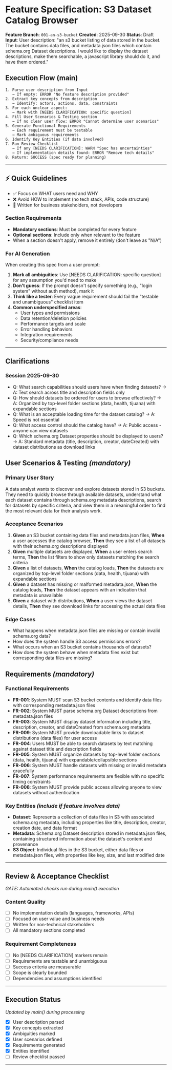 # Feature Specification: S3 Dataset Catalog Browser

**Feature Branch**: `001-an-s3-bucket`
**Created**: 2025-09-30
**Status**: Draft
**Input**: User description: "an s3 bucket listing of data stored in the bucket. The bucket contains data files, and metadata.json files which contain schema.org Dataset descriptions. I would like to display the dataset descriptions, make them searchable, a javascript library should do it, and have them ordered."

## Execution Flow (main)
```
1. Parse user description from Input
   → If empty: ERROR "No feature description provided"
2. Extract key concepts from description
   → Identify: actors, actions, data, constraints
3. For each unclear aspect:
   → Mark with [NEEDS CLARIFICATION: specific question]
4. Fill User Scenarios & Testing section
   → If no clear user flow: ERROR "Cannot determine user scenarios"
5. Generate Functional Requirements
   → Each requirement must be testable
   → Mark ambiguous requirements
6. Identify Key Entities (if data involved)
7. Run Review Checklist
   → If any [NEEDS CLARIFICATION]: WARN "Spec has uncertainties"
   → If implementation details found: ERROR "Remove tech details"
8. Return: SUCCESS (spec ready for planning)
```

---

## ⚡ Quick Guidelines
- ✅ Focus on WHAT users need and WHY
- ❌ Avoid HOW to implement (no tech stack, APIs, code structure)
- 👥 Written for business stakeholders, not developers

### Section Requirements
- **Mandatory sections**: Must be completed for every feature
- **Optional sections**: Include only when relevant to the feature
- When a section doesn't apply, remove it entirely (don't leave as "N/A")

### For AI Generation
When creating this spec from a user prompt:
1. **Mark all ambiguities**: Use [NEEDS CLARIFICATION: specific question] for any assumption you'd need to make
2. **Don't guess**: If the prompt doesn't specify something (e.g., "login system" without auth method), mark it
3. **Think like a tester**: Every vague requirement should fail the "testable and unambiguous" checklist item
4. **Common underspecified areas**:
   - User types and permissions
   - Data retention/deletion policies
   - Performance targets and scale
   - Error handling behaviors
   - Integration requirements
   - Security/compliance needs

---

## Clarifications

### Session 2025-09-30
- Q: What search capabilities should users have when finding datasets? → A: Text search across title and description fields only
- Q: How should datasets be ordered for users to browse effectively? → A: Organized by top-level folder sections (data, health, tijuana) with expandable sections
- Q: What is an acceptable loading time for the dataset catalog? → A: Speed is not essential
- Q: What access control should the catalog have? → A: Public access - anyone can view datasets
- Q: Which schema.org Dataset properties should be displayed to users? → A: Standard metadata (title, description, creator, dateCreated) with dataset distributions as download links

## User Scenarios & Testing *(mandatory)*

### Primary User Story
A data analyst wants to discover and explore datasets stored in S3 buckets. They need to quickly browse through available datasets, understand what each dataset contains through schema.org metadata descriptions, search for datasets by specific criteria, and view them in a meaningful order to find the most relevant data for their analysis work.

### Acceptance Scenarios
1. **Given** an S3 bucket containing data files and metadata.json files, **When** a user accesses the catalog browser, **Then** they see a list of all datasets with their schema.org descriptions displayed
2. **Given** multiple datasets are displayed, **When** a user enters search terms, **Then** the list filters to show only datasets matching the search criteria
3. **Given** a list of datasets, **When** the catalog loads, **Then** the datasets are organized by top-level folder sections (data, health, tijuana) with expandable sections
4. **Given** a dataset has missing or malformed metadata.json, **When** the catalog loads, **Then** the dataset appears with an indication that metadata is unavailable
5. **Given** a dataset with distributions, **When** a user views the dataset details, **Then** they see download links for accessing the actual data files

### Edge Cases
- What happens when metadata.json files are missing or contain invalid schema.org data?
- How does the system handle S3 access permissions errors?
- What occurs when an S3 bucket contains thousands of datasets?
- How does the system behave when metadata files exist but corresponding data files are missing?

## Requirements *(mandatory)*

### Functional Requirements
- **FR-001**: System MUST scan S3 bucket contents and identify data files with corresponding metadata.json files
- **FR-002**: System MUST parse schema.org Dataset descriptions from metadata.json files
- **FR-003**: System MUST display dataset information including title, description, creator, and dateCreated from schema.org metadata
- **FR-009**: System MUST provide downloadable links to dataset distributions (data files) for user access
- **FR-004**: Users MUST be able to search datasets by text matching against dataset title and description fields
- **FR-005**: System MUST organize datasets by top-level folder sections (data, health, tijuana) with expandable/collapsible sections
- **FR-006**: System MUST handle datasets with missing or invalid metadata gracefully
- **FR-007**: System performance requirements are flexible with no specific timing constraints
- **FR-008**: System MUST provide public access allowing anyone to view datasets without authentication

### Key Entities *(include if feature involves data)*
- **Dataset**: Represents a collection of data files in S3 with associated schema.org metadata, including properties like title, description, creator, creation date, and data format
- **Metadata**: Schema.org Dataset description stored in metadata.json files, containing structured information about the dataset's content and provenance
- **S3 Object**: Individual files in the S3 bucket, either data files or metadata.json files, with properties like key, size, and last modified date

---

## Review & Acceptance Checklist
*GATE: Automated checks run during main() execution*

### Content Quality
- [ ] No implementation details (languages, frameworks, APIs)
- [ ] Focused on user value and business needs
- [ ] Written for non-technical stakeholders
- [ ] All mandatory sections completed

### Requirement Completeness
- [ ] No [NEEDS CLARIFICATION] markers remain
- [ ] Requirements are testable and unambiguous
- [ ] Success criteria are measurable
- [ ] Scope is clearly bounded
- [ ] Dependencies and assumptions identified

---

## Execution Status
*Updated by main() during processing*

- [x] User description parsed
- [x] Key concepts extracted
- [x] Ambiguities marked
- [x] User scenarios defined
- [x] Requirements generated
- [x] Entities identified
- [ ] Review checklist passed

---